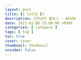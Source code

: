 ```yaml
---
layout: post
title: {{ title }}
description: 신연상의 블로그 - AFAIK
date: 2021-02-DD 15:00:00 +0900
categories: [ category ]
tags: [ tag ]
toc: true
cover: cover
thumbnail: thumbnail
noindex: false
---
```

